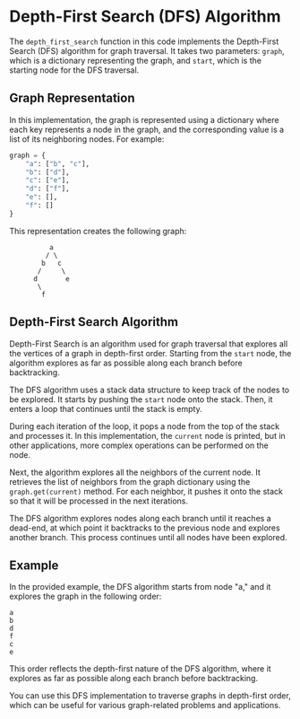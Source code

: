 # Depth-First Search (DFS) Algorithm

The `depth_first_search` function in this code implements the Depth-First Search (DFS) algorithm for graph traversal. It takes two parameters: `graph`, which is a dictionary representing the graph, and `start`, which is the starting node for the DFS traversal.

## Graph Representation

In this implementation, the graph is represented using a dictionary where each key represents a node in the graph, and the corresponding value is a list of its neighboring nodes. For example:

```python
graph = {
    "a": ["b", "c"],
    "b": ["d"],
    "c": ["e"],
    "d": ["f"],
    "e": [],
    "f": []
}
```

This representation creates the following graph:

```text
          a
         / \
        b   c
       /     \
      d       e
       \
        f
```

## Depth-First Search Algorithm

Depth-First Search is an algorithm used for graph traversal that explores all the vertices of a graph in depth-first order. Starting from the `start` node, the algorithm explores as far as possible along each branch before backtracking.

The DFS algorithm uses a stack data structure to keep track of the nodes to be explored. It starts by pushing the `start` node onto the stack. Then, it enters a loop that continues until the stack is empty.

During each iteration of the loop, it pops a node from the top of the stack and processes it. In this implementation, the `current` node is printed, but in other applications, more complex operations can be performed on the node.

Next, the algorithm explores all the neighbors of the current node. It retrieves the list of neighbors from the graph dictionary using the `graph.get(current)` method. For each neighbor, it pushes it onto the stack so that it will be processed in the next iterations.

The DFS algorithm explores nodes along each branch until it reaches a dead-end, at which point it backtracks to the previous node and explores another branch. This process continues until all nodes have been explored.

## Example

In the provided example, the DFS algorithm starts from node "a," and it explores the graph in the following order:

```pyhton
a
b
d
f
c
e
```

This order reflects the depth-first nature of the DFS algorithm, where it explores as far as possible along each branch before backtracking.

You can use this DFS implementation to traverse graphs in depth-first order, which can be useful for various graph-related problems and applications.
